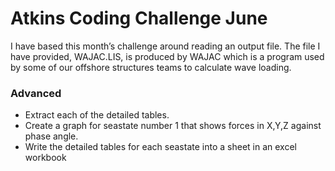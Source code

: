 # Atkins Coding Challenge June

I have based this month’s challenge around reading an output file. The file I have provided, WAJAC.LIS, is produced by WAJAC which is a program used by some of our offshore structures teams to calculate wave loading.

### Advanced
- Extract each of the detailed tables.
- Create a graph for seastate number 1 that shows forces in X,Y,Z against phase angle.
- Write the detailed tables for each seastate into a sheet in an excel workbook
